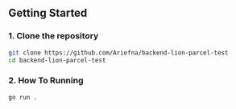 ## Getting Started

### 1. Clone the repository

```bash
git clone https://github.com/Ariefna/backend-lion-parcel-test
cd backend-lion-parcel-test
```


### 2. How To Running

```bash
go run .
```
